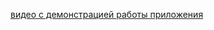 [видео с демонстрацией работы приложения](https://drive.google.com/file/d/12jaAOILVHsGsqU4ibJXzy_VhFf1XVLlD/view?usp=share_link)
